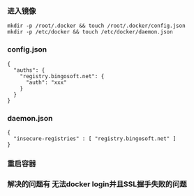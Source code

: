 ### 进入镜像

```
mkdir -p /root/.docker && touch /root/.docker/config.json
mkdir -p /etc/docker && touch /etc/docker/daemon.json
```

### config.json
```
{
  "auths": {
    "registry.bingosoft.net": {
      "auth": "xxx"
    }
  }
}
```

### daemon.json
```
{
  "insecure-registries" : [ "registry.bingosoft.net" ]
}
```

### 重启容器

### 解决的问题有 无法docker login并且SSL握手失败的问题